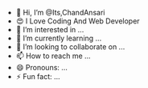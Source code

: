 - 👋 Hi, I’m @Its,ChandAnsari
- 😍 I Love Coding And Web Developer
- 👀 I’m interested in ...
- 🌱 I’m currently learning ...
- 💞️ I’m looking to collaborate on ...
- 📫 How to reach me ...
- 😄 Pronouns: ...
- ⚡ Fun fact: ...

<!---
ItsChanAnsari/DeveloperAadiii is a ✨ special ✨ repository because its `README.md` (this file) appears on your GitHub profile.
You can click the Preview link to take a look at your changes.
--->
